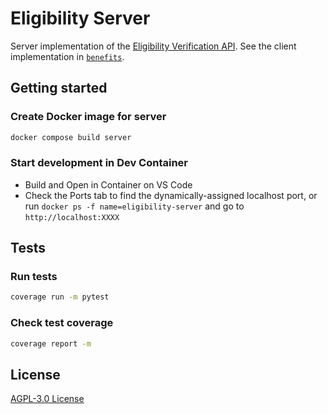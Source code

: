 # Eligibility Server

Server implementation of the [Eligibility Verification API](https://docs.calitp.org/benefits/eligibility-verification/). See
the client implementation in [`benefits`](https://github.com/cal-itp/benefits).

## Getting started

### Create Docker image for server

```bash
docker compose build server
```

### Start development in Dev Container

- Build and Open in Container on VS Code
- Check the Ports tab to find the dynamically-assigned localhost port, or run `docker ps -f name=eligibility-server` and go to `http://localhost:XXXX`

## Tests

### Run tests

```bash
coverage run -m pytest
```

### Check test coverage

```bash
coverage report -m
```

## License

[AGPL-3.0 License](./LICENSE)
